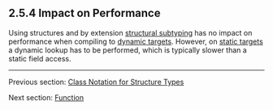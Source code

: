 ## 2.5.4 Impact on Performance

Using structures and by extension [structural subtyping](type-system-structural-subtyping.md) has no impact on performance when compiling to [dynamic targets](dictionary.md#dynamic-target). However, on [static targets](dictionary.md#static-target) a dynamic lookup has to be performed, which is typically slower than a static field access.

---

Previous section: [Class Notation for Structure Types](types-structure-class-notation.md)

Next section: [Function](types-function.md)
